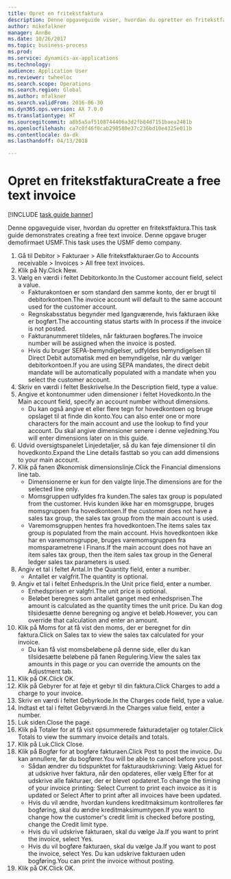 ```yaml
--- 
title: Opret en fritekstfaktura
description: Denne opgaveguide viser, hvordan du opretter en fritekstfaktura.
author: mikefalkner
manager: AnnBe
ms.date: 10/26/2017
ms.topic: business-process
ms.prod: 
ms.service: dynamics-ax-applications
ms.technology: 
audience: Application User
ms.reviewer: twheeloc
ms.search.scope: Operations
ms.search.region: Global
ms.author: mfalkner
ms.search.validFrom: 2016-06-30
ms.dyn365.ops.version: AX 7.0.0
ms.translationtype: HT
ms.sourcegitcommit: a8b5a5af5108744406a3d2fb84d7151baea2481b
ms.openlocfilehash: ca7c0f46f0cab298580e37c236bd10e4325e011b
ms.contentlocale: da-dk
ms.lasthandoff: 04/13/2018

---
```

# <a name="create-a-free-text-invoice"></a><span data-ttu-id="16cc9-103">Opret en fritekstfaktura</span><span class="sxs-lookup"><span data-stu-id="16cc9-103">Create a free text invoice</span></span>

[!INCLUDE [task guide banner](../../includes/task-guide-banner.md)]

<span data-ttu-id="16cc9-104">Denne opgaveguide viser, hvordan du opretter en fritekstfaktura.</span><span class="sxs-lookup"><span data-stu-id="16cc9-104">This task guide demonstrates creating a free text invoice.</span></span> <span data-ttu-id="16cc9-105">Denne opgave bruger demofirmaet USMF.</span><span class="sxs-lookup"><span data-stu-id="16cc9-105">This task uses the USMF demo company.</span></span>

1. <span data-ttu-id="16cc9-106">Gå til Debitor > Fakturaer > Alle fritekstfakturaer.</span><span class="sxs-lookup"><span data-stu-id="16cc9-106">Go to Accounts receivable > Invoices > All free text invoices.</span></span>
2. <span data-ttu-id="16cc9-107">Klik på Ny.</span><span class="sxs-lookup"><span data-stu-id="16cc9-107">Click New.</span></span>
3. <span data-ttu-id="16cc9-108">Vælg en værdi i feltet Debitorkonto.</span><span class="sxs-lookup"><span data-stu-id="16cc9-108">In the Customer account field, select a value.</span></span>
    * <span data-ttu-id="16cc9-109">Fakturakontoen er som standard den samme konto, der er brugt til debitorkontoen.</span><span class="sxs-lookup"><span data-stu-id="16cc9-109">The invoice account will default to the same account used for the customer account.</span></span>   
    * <span data-ttu-id="16cc9-110">Regnskabsstatus begynder med Igangværende, hvis fakturaen ikke er bogført.</span><span class="sxs-lookup"><span data-stu-id="16cc9-110">The accounting status starts with In process if the invoice is not posted.</span></span>   
    * <span data-ttu-id="16cc9-111">Fakturanummeret tildeles, når fakturaen bogføres.</span><span class="sxs-lookup"><span data-stu-id="16cc9-111">The invoice number will be assigned when the invoice is posted.</span></span>  
    * <span data-ttu-id="16cc9-112">Hvis du bruger SEPA-bemyndigelser, udfyldes bemyndigelsen til Direct Debit automatisk med en bemyndigelse, når du vælger debitorkontoen.</span><span class="sxs-lookup"><span data-stu-id="16cc9-112">If you are using SEPA mandates, the direct debit mandate will be automatically populated with a mandate when you select the customer account.</span></span>  
4. <span data-ttu-id="16cc9-113">Skriv en værdi i feltet Beskrivelse.</span><span class="sxs-lookup"><span data-stu-id="16cc9-113">In the Description field, type a value.</span></span>
5. <span data-ttu-id="16cc9-114">Angive et kontonummer uden dimensioner i feltet Hovedkonto.</span><span class="sxs-lookup"><span data-stu-id="16cc9-114">In the Main account field, specify an account number without dimensions.</span></span>
    * <span data-ttu-id="16cc9-115">Du kan også angive et eller flere tegn for hovedkontoen og bruge opslaget til at finde din konto.</span><span class="sxs-lookup"><span data-stu-id="16cc9-115">You can also enter one or more characters for the main account and use the lookup to find your account.</span></span> <span data-ttu-id="16cc9-116">Du skal angive dimensioner senere i denne vejledning.</span><span class="sxs-lookup"><span data-stu-id="16cc9-116">You will enter dimensions later on in this guide.</span></span>  
6. <span data-ttu-id="16cc9-117">Udvid oversigtspanelet Linjedetaljer, så du kan føje dimensioner til din hovedkonto.</span><span class="sxs-lookup"><span data-stu-id="16cc9-117">Expand the Line details fasttab so you can add dimensions to your main account.</span></span>
7. <span data-ttu-id="16cc9-118">Klik på fanen Økonomisk dimensionslinje.</span><span class="sxs-lookup"><span data-stu-id="16cc9-118">Click the Financial dimensions line tab.</span></span>
    * <span data-ttu-id="16cc9-119">Dimensionerne er kun for den valgte linje.</span><span class="sxs-lookup"><span data-stu-id="16cc9-119">The dimensions are for the selected line only.</span></span>    
    * <span data-ttu-id="16cc9-120">Momsgruppen udfyldes fra kunden.</span><span class="sxs-lookup"><span data-stu-id="16cc9-120">The sales tax group is populated from the customer.</span></span> <span data-ttu-id="16cc9-121">Hvis kunden ikke har en momsgruppe, bruges momsgruppen fra hovedkontoen.</span><span class="sxs-lookup"><span data-stu-id="16cc9-121">If the customer does not have a sales tax group, the sales tax group from the main account is used.</span></span>  
    * <span data-ttu-id="16cc9-122">Varemomsgruppen hentes fra hovedkontoen.</span><span class="sxs-lookup"><span data-stu-id="16cc9-122">The items sales tax group is populated from the main account.</span></span> <span data-ttu-id="16cc9-123">Hvis hovedkontoen ikke har en varemomsgruppe, bruges varemomsgruppen fra momsparametrene i Finans.</span><span class="sxs-lookup"><span data-stu-id="16cc9-123">If the main account does not have an item sales tax group, then the item sales tax group in the General ledger sales tax parameters is used.</span></span>    
8. <span data-ttu-id="16cc9-124">Angiv et tal i feltet Antal.</span><span class="sxs-lookup"><span data-stu-id="16cc9-124">In the Quantity field, enter a number.</span></span>
    * <span data-ttu-id="16cc9-125">Antallet er valgfrit.</span><span class="sxs-lookup"><span data-stu-id="16cc9-125">The quantity is optional.</span></span>  
9. <span data-ttu-id="16cc9-126">Angiv et tal i feltet Enhedspris.</span><span class="sxs-lookup"><span data-stu-id="16cc9-126">In the Unit price field, enter a number.</span></span>
    * <span data-ttu-id="16cc9-127">Enhedsprisen er valgfri.</span><span class="sxs-lookup"><span data-stu-id="16cc9-127">The unit price is optional.</span></span>  
    * <span data-ttu-id="16cc9-128">Beløbet beregnes som antallet ganget med enhedsprisen.</span><span class="sxs-lookup"><span data-stu-id="16cc9-128">The amount is calculated as the quantity times the unit price.</span></span> <span data-ttu-id="16cc9-129">Du kan dog tilsidesætte denne beregning og angive et beløb.</span><span class="sxs-lookup"><span data-stu-id="16cc9-129">However, you can override that calculation and enter an amount.</span></span>  
10. <span data-ttu-id="16cc9-130">Klik på Moms for at få vist den moms, der er beregnet for din faktura.</span><span class="sxs-lookup"><span data-stu-id="16cc9-130">Click on Sales tax to view the sales tax calculated for your invoice.</span></span>
    * <span data-ttu-id="16cc9-131">Du kan få vist momsbeløbene på denne side, eller du kan tilsidesætte beløbene på fanen Regulering.</span><span class="sxs-lookup"><span data-stu-id="16cc9-131">View the sales tax amounts in this page or you can override the amounts on the Adjustment tab.</span></span>  
11. <span data-ttu-id="16cc9-132">Klik på OK.</span><span class="sxs-lookup"><span data-stu-id="16cc9-132">Click OK.</span></span>
12. <span data-ttu-id="16cc9-133">Klik på Gebyrer for at føje et gebyr til din faktura.</span><span class="sxs-lookup"><span data-stu-id="16cc9-133">Click Charges to add a charge to your invoice.</span></span> 
13. <span data-ttu-id="16cc9-134">Skriv en værdi i feltet Gebyrkode.</span><span class="sxs-lookup"><span data-stu-id="16cc9-134">In the Charges code field, type a value.</span></span>
14. <span data-ttu-id="16cc9-135">Indtast et tal i feltet Gebyrværdi.</span><span class="sxs-lookup"><span data-stu-id="16cc9-135">In the Charges value field, enter a number.</span></span>
15. <span data-ttu-id="16cc9-136">Luk siden.</span><span class="sxs-lookup"><span data-stu-id="16cc9-136">Close the page.</span></span>
16. <span data-ttu-id="16cc9-137">Klik på Totaler for at få vist opsummerede fakturadetaljer og totaler.</span><span class="sxs-lookup"><span data-stu-id="16cc9-137">Click Totals to view the summary invoice details and totals.</span></span>
17. <span data-ttu-id="16cc9-138">Klik på Luk.</span><span class="sxs-lookup"><span data-stu-id="16cc9-138">Click Close.</span></span>
18. <span data-ttu-id="16cc9-139">Klik på Bogfør for at bogføre fakturaen.</span><span class="sxs-lookup"><span data-stu-id="16cc9-139">Click Post to post the invoice.</span></span> <span data-ttu-id="16cc9-140">Du kan annullere, før du bogfører.</span><span class="sxs-lookup"><span data-stu-id="16cc9-140">You will be able to cancel before you post.</span></span>
    * <span data-ttu-id="16cc9-141">Sådan ændrer du tidspunktet for fakturaudskrivning: Vælg Aktuel for at udskrive hver faktura, når den opdateres, eller vælg Efter for at udskrive alle fakturaer, der er blevet opdateret.</span><span class="sxs-lookup"><span data-stu-id="16cc9-141">To change the timing of your invoice printing:  Select Current to print each invoice as it is updated   or  Select After to print after all invoices have been updated.</span></span>  
    * <span data-ttu-id="16cc9-142">Hvis du vil ændre, hvordan kundens kreditmaksimum kontrolleres før bogføring, skal du ændre kreditmaksimumtypen.</span><span class="sxs-lookup"><span data-stu-id="16cc9-142">If you want to change how the customer's credit limit is checked before posting, change the Credit limit type.</span></span>  
    * <span data-ttu-id="16cc9-143">Hvis du vil udskrive fakturaen, skal du vælge Ja.</span><span class="sxs-lookup"><span data-stu-id="16cc9-143">If you want to print the invoice, select Yes.</span></span>  
    * <span data-ttu-id="16cc9-144">Hvis du vil bogføre fakturaen, skal du vælge Ja.</span><span class="sxs-lookup"><span data-stu-id="16cc9-144">If you want to post the invoice, select Yes.</span></span> <span data-ttu-id="16cc9-145">Du kan udskrive fakturaen uden bogføring.</span><span class="sxs-lookup"><span data-stu-id="16cc9-145">You can print the invoice without posting.</span></span>  
19. <span data-ttu-id="16cc9-146">Klik på OK.</span><span class="sxs-lookup"><span data-stu-id="16cc9-146">Click OK.</span></span>


